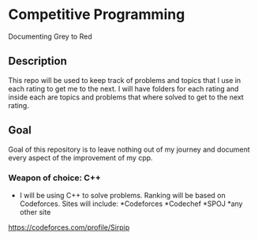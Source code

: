 # Competitive Programming

Documenting Grey to Red

## Description

This repo will be used to keep track of problems and topics that I use in each rating to get me to the next.
I will have folders for each rating and inside each are topics and problems that where solved to get to the next rating.


## Goal
Goal of this repository is to leave nothing out of my journey and document every aspect of the improvement of my cpp.


### Weapon of choice: C++

* I will be using C++ to solve problems.
Ranking will be based on Codeforces.
Sites will include:
*Codeforces
*Codechef
*SPOJ
*any other site

https://codeforces.com/profile/Sirpip
